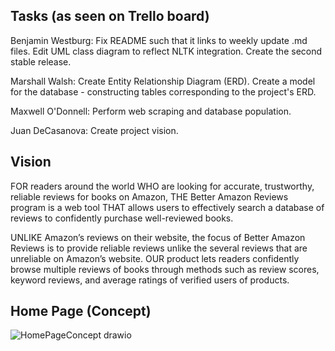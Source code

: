 ## Tasks (as seen on Trello board)

Benjamin Westburg: 
Fix README such that it links to weekly update .md files.
Edit UML class diagram to reflect NLTK integration.
Create the second stable release.

Marshall Walsh:
Create Entity Relationship Diagram (ERD).
Create a model for the database - constructing tables corresponding to the project's ERD.

Maxwell O'Donnell:
Perform web scraping and database population.

Juan DeCasanova: 
Create project vision.

## Vision

FOR readers around the world WHO are looking for accurate, trustworthy, reliable reviews for books on Amazon, THE Better Amazon Reviews program is a web tool THAT allows users to effectively search a database of reviews to confidently purchase well-reviewed books.

UNLIKE Amazon’s reviews on their website, the focus of Better Amazon Reviews is to provide reliable reviews unlike the several reviews that are unreliable on Amazon’s website. OUR product lets readers confidently browse multiple reviews of books through methods such as review scores, keyword reviews, and average ratings of verified users of products.

## Home Page (Concept)

![HomePageConcept drawio](https://user-images.githubusercontent.com/78045181/141164333-52fac40d-0370-4b6c-8985-5bbecc50613c.png)

